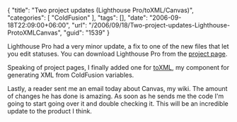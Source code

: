 {
	"title": "Two project updates (Lighthouse Pro/toXML/Canvas)",
	"categories": [
		"ColdFusion"
	],
	"tags": [],
	"date": "2006-09-18T22:09:00+06:00",
	"url": "/2006/09/18/Two-project-updates-Lighthouse-ProtoXMLCanvas",
	"guid": "1539"
}

Lighthouse Pro had a very minor update, a fix to one of the new files that let you edit statuses. You can download Lighthouse Pro from the <a href="http://ray.camdenfamily.com/projects/lhp">project page</a>.

Speaking of project pages, I finally added one for <a href="http://ray.camdenfamily.com/projects/toxml">toXML</a>, my component for generating XML from ColdFusion variables.

Lastly, a reader sent me an email today about Canvas, my wiki.  The amount of changes he has done is amazing. As soon as he sends me the code I'm going to start going over it and double checking it. This will be an incredible update to the product I think.